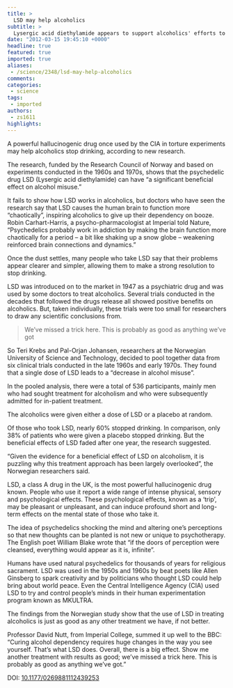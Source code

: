 ```yaml
---
title: >
  LSD may help alcoholics
subtitle: >
  Lysergic acid diethylamide appears to support alcoholics' efforts to rewire their brain away from addiction
date: "2012-03-15 19:45:10 +0000"
headline: true
featured: true
imported: true
aliases:
 - /science/2348/lsd-may-help-alcoholics
comments:
categories:
 - science
tags:
 - imported
authors:
 - zs1611
highlights:
---
```


A powerful hallucinogenic drug once used by the CIA in torture experiments may help alcoholics stop drinking, according to new research.

The research, funded by the Research Council of Norway and based on experiments conducted in the 1960s and 1970s, shows that the psychedelic drug LSD (Lysergic acid diethylamide) can have “a significant beneficial effect on alcohol misuse.”

It fails to show how LSD works in alcoholics, but doctors who have seen the research say that LSD causes the human brain to function more “chaotically”, inspiring alcoholics to give up their dependency on booze. Robin Carhart-Harris, a psycho-pharmacologist at Imperial told Nature, “Psychedelics probably work in addiction by making the brain function more chaotically for a period – a bit like shaking up a snow globe – weakening reinforced brain connections and dynamics.”

Once the dust settles, many people who take LSD say that their problems appear clearer and simpler, allowing them to make a strong resolution to stop drinking.

LSD was introduced on to the market in 1947 as a psychiatric drug and was used by some doctors to treat alcoholics. Several trials conducted in the decades that followed the drugs release all showed positive benefits on alcoholics. But, taken individually, these trials were too small for researchers to draw any scientific conclusions from.

> We’ve missed a trick here. This is probably as good as anything we’ve got

So Teri Krebs and Pal-Orjan Johansen, researchers at the Norwegian University of Science and Technology, decided to pool together data from six clinical trials conducted in the late 1960s and early 1970s. They found that a single dose of LSD leads to a “decrease in alcohol misuse”.

In the pooled analysis, there were a total of 536 participants, mainly men who had sought treatment for alcoholism and who were subsequently admitted for in-patient treatment.

The alcoholics were given either a dose of LSD or a placebo at random.

Of those who took LSD, nearly 60% stopped drinking. In comparison, only 38% of patients who were given a placebo stopped drinking. But the beneficial effects of LSD faded after one year, the research suggested.

“Given the evidence for a beneficial effect of LSD on alcoholism, it is puzzling why this treatment approach has been largely overlooked”, the Norwegian researchers said.

LSD, a class A drug in the UK, is the most powerful hallucinogenic drug known. People who use it report a wide range of intense physical, sensory and psychological effects. These psychological effects, known as a ‘trip’, may be pleasant or unpleasant, and can induce profound short and long-term effects on the mental state of those who take it.

The idea of psychedelics shocking the mind and altering one’s perceptions so that new thoughts can be planted is not new or unique to psychotherapy. The English poet William Blake wrote that “if the doors of perception were cleansed, everything would appear as it is, infinite”.

Humans have used natural psychedelics for thousands of years for religious sacrament. LSD was used in the 1950s and 1960s by beat poets like Allen Ginsberg to spark creativity and by politicians who thought LSD could help bring about world peace. Even the Central Intelligence Agency (CIA) used LSD to try and control people’s minds in their human experimentation program known as MKULTRA.

The findings from the Norwegian study show that the use of LSD in treating alcoholics is just as good as any other treatment we have, if not better.

Professor David Nutt, from Imperial College, summed it up well to the BBC: “Curing alcohol dependency requires huge changes in the way you see yourself. That’s what LSD does. Overall, there is a big effect. Show me another treatment with results as good; we’ve missed a trick here. This is probably as good as anything we’ve got.”

DOI: [10.1177/0269881112439253](http://dx.doi.org/10.1177/0269881112439253)
